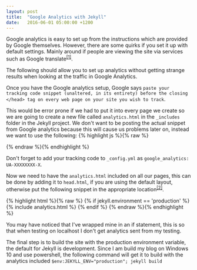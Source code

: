 ```yaml
---
layout: post
title:  "Google Analytics with Jekyll"
date:   2016-06-01 05:00:00 +1200
---
```

Google analytics is easy to set up from the instructions which are provided by Google themselves. However, there are some quirks if you set it up with default settings. Mainly around if people are viewing the site via services such as Google translate<sup>[[1]](http://veithen.github.io/2015/01/05/jekyll-improving-ga-data-quality.html)</sup>.

The following should allow you to set up analytics without getting strange results when looking at the traffic in Google Analytics.

Once you have the Google analytics setup, Google says `paste your tracking code snippet (unaltered, in its entirety) before the closing </head> tag on every web page on your site you wish to track`. 

This would be error prone if we had to put it into every page we create so we are going to create a new file called `analytics.html` in the `_includes` folder in the Jekyll project. We don't want to be posting the actual snippet from Google analytics because this will cause us problems later on, instead we want to use the following:
{% highlight js %}{% raw %}
<script>
    (function(i,s,o,g,r,a,m){i['GoogleAnalyticsObject']=r;i[r]=i[r]||function(){
    (i[r].q=i[r].q||[]).push(arguments)},i[r].l=1*new Date();a=s.createElement(o),
    m=s.getElementsByTagName(o)[0];a.async=1;a.src=g;m.parentNode.insertBefore(a,m)
    })(window,document,'script','https://www.google-analytics.com/analytics.js','ga');

    ga('create', '{{ site.google_analytics }}', 'auto');
    ga('send', 'pageview', {
    'page': '{{ page.url }}',
    'title': '{{ page.title | replace: "'", "\\'" }}'
    });
</script>
{% endraw %}{% endhighlight %}

Don't forget to add your tracking code to `_config.yml` as `google_analytics: UA-XXXXXXXX-X`.

Now we need to have the `analytics.html` included on all our pages, this can be done by adding it to `head.html`, if you are using the default layout, otherwise put the following snippet in the appropriate location<sup>[[2]](https://michaelsoolee.com/google-analytics-jekyll/)</sup>.

{% highlight html %}{% raw %}
    {% if jekyll.environment == 'production' %}
        {% include analytics.html %}
    {% endif %}
    </head>
{% endraw %}{% endhighlight %}

You may have noticed that I've wrapped mine in an if statement, this is so that when testing on localhost I don't get analytics sent from my testing.

The final step is to build the site with the production environment variable, the default for Jekyll is development. Since I am build my blog on Windows 10 and use powershell, the following command will get it to build with the analytics included `$env:JEKYLL_ENV="production"; jekyll build`